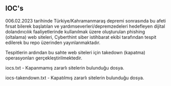 ## IOC's
006.02.2023 tarihinde Türkiye/Kahramanmaraş depremi sonrasında bu afeti fırsat bilerek başlatılan ve yardımseverleri/depremzedeleri hedefleyen dijital dolandırıcılık faaliyetlerinde kullanılmak üzere oluşturulan phishing (oltalama) web siteleri, Cyberthint siber istihbarat ekibi tarafından tespit edilerek bu repo üzerinden yayınlanmaktadır.

Tespitlerin ardından bu sahte web siteleri için takedown (kapatma) operasyonları gerçekleştirilmektedir.

iocs.txt - Kapanmamış zararlı sitelerin bulunduğu dosya.

iocs-takendown.txt - Kapatılmış zararlı sitelerin bulunduğu dosya.
